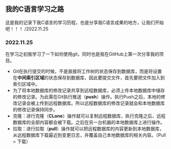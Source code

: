 ## 我的C语言学习之路 ##
这是我的记录下我C语言的学习历程，也是分享我C语言成果的地方，让我们开始吧！！！ /2022.11.25

### 2022.11.25 ###
在学习之初我学习了一下如何使用git，同时也是我在GitHub上第一次分享我的项目。 
- Git在执行提交的时候，不是直接将工作树的状态保存到数据库，而是将设置在**中间索引区域**的状态保存到数据库，因此要提交文件，首先要把文件加入到索引区域中。
- 为了将本地数据库的修改记录共享到远程数据库，必须上传本地数据库中储存的修改记录。为此需在Git执行推送（**push**）操作。执行Push之后，本地的修改记录会被上传到远程数据库。所以远程数据库的修改记录就会和本地数据库的修改记录保持同步。
- 克隆：进行克隆（**CLone**）操作就可以复制远程数据库，执行克隆之后，远程数据库的全部内容都会被下载。之后在另一台机器的本地数据库上进行操作。
- 拉取：进行拉取（**pull**）操作就可以把远程数据库的内容更新到本地数据库，从远程数据库下载最近到变更日志，并覆盖自己本地数据库的相关内容。（Pull = 下载）


